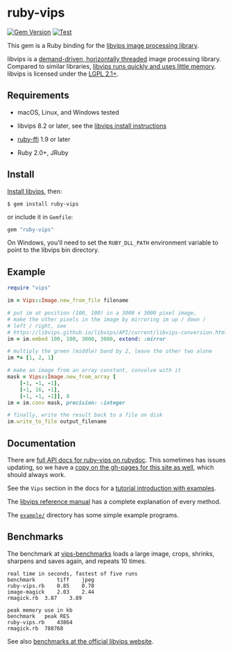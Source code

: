 # ruby-vips

[![Gem Version](https://badge.fury.io/rb/ruby-vips.svg)](https://badge.fury.io/rb/ruby-vips)
[![Test](https://github.com/libvips/ruby-vips/workflows/Test/badge.svg)](https://github.com/libvips/ruby-vips/actions?query=workflow%3ATest)

This gem is a Ruby binding for the [libvips image processing
library](https://libvips.github.io/libvips).

libvips is a [demand-driven, horizontally
threaded](https://github.com/libvips/libvips/wiki/Why-is-libvips-quick)
image processing library. Compared to similar
libraries, [libvips runs quickly and uses little
memory](https://github.com/libvips/libvips/wiki/Speed-and-memory-use).
libvips is licensed under the [LGPL
2.1+](https://www.gnu.org/licenses/old-licenses/lgpl-2.1.en.html).

## Requirements

  * macOS, Linux, and Windows tested

  * libvips 8.2 or later, see the [libvips install instructions](https://libvips.github.io/libvips/install.html)

  * [ruby-ffi](https://github.com/ffi/ffi) 1.9 or later 

  * Ruby 2.0+, JRuby

## Install

[Install libvips](https://libvips.github.io/libvips/install.html), then:

```
$ gem install ruby-vips
```

or include it in `Gemfile`:

```ruby
gem "ruby-vips"
```

On Windows, you'll need to set the `RUBY_DLL_PATH` environment variable to 
point to the libvips bin directory.

## Example

```ruby
require "vips"

im = Vips::Image.new_from_file filename

# put im at position (100, 100) in a 3000 x 3000 pixel image, 
# make the other pixels in the image by mirroring im up / down / 
# left / right, see
# https://libvips.github.io/libvips/API/current/libvips-conversion.html#vips-embed
im = im.embed 100, 100, 3000, 3000, extend: :mirror

# multiply the green (middle) band by 2, leave the other two alone
im *= [1, 2, 1]

# make an image from an array constant, convolve with it
mask = Vips::Image.new_from_array [
    [-1, -1, -1],
    [-1, 16, -1],
    [-1, -1, -1]], 8
im = im.conv mask, precision: :integer

# finally, write the result back to a file on disk
im.write_to_file output_filename
```

## Documentation

There are [full API docs for ruby-vips on
rubydoc](https://www.rubydoc.info/gems/ruby-vips). This sometimes has issues
updating, so we have a [copy on the gh-pages for this site as
well](http://libvips.github.io/ruby-vips), which
should always work.

See the `Vips` section in the docs for a [tutorial introduction with
examples](https://www.rubydoc.info/gems/ruby-vips/Vips).

The [libvips reference manual](https://libvips.github.io/libvips/API/current/)
has a complete explanation of every method.

The [`example/`](https://github.com/libvips/ruby-vips/tree/master/example)
directory has some simple example programs.

## Benchmarks

The benchmark at [vips-benchmarks](https://github.com/jcupitt/vips-benchmarks)
loads a large image, crops, shrinks, sharpens and saves again, and repeats
10 times.

```text
real time in seconds, fastest of five runs
benchmark       tiff    jpeg
ruby-vips.rb	0.85	0.78	
image-magick	2.03	2.44	
rmagick.rb	3.87	3.89	

peak memory use in kb
benchmark	peak RES
ruby-vips.rb	43864
rmagick.rb	788768
```

See also [benchmarks at the official libvips
website](https://github.com/libvips/libvips/wiki/Speed-and-memory-use).

